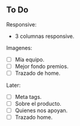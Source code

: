 ## To Do

Responsive:

- 3 columnas responsive.

Imagenes:

- [ ] Mía equipo.
- [ ] Mejor fondo premios.
- [ ] Trazado de home.

Later:

- [ ] Meta tags.
- [ ] Sobre el producto.
- [ ] Quienes nos apoyan.
- [ ] Trazado home.
